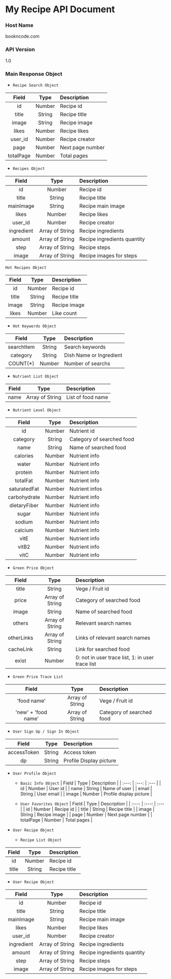 # My Recipe API Document

### Host Name

bookncode.com

### API Version

1.0

### Main Response Object

* `Recipe Search Object`

| Field | Type | Description |
| :---: | :---: | :--- |
| id | Number | Recipe id |
| title | String | Recipe title |
| image | String | Recipe image |
| likes | Number | Recipe likes |
| user_id | Number | Recipe creator |
| page | Number | Next page number|
| totalPage | Number | Total pages |

* `Recipes Object`

| Field | Type | Description |
| :---: | :---: | :--- |
| id | Number | Recipe id |
| title | String | Recipe title |
| mainImage | String | Recipe main image |
| likes | Number | Recipe likes |
| user_id | Number | Recipe creator |
| ingredient | Array of String | Recipe ingredients |
| amount | Array of String | Recipe ingredients quantity |
| step | Array of String | Recipe steps |
| image | Array of String | Recipe images for steps |

`Hot Recipes Object`

| Field | Type | Description |
| :---: | :---: | :--- |
| id | Number | Recipe id |
| title | String | Recipe title |
| image | String | Recipe image |
| likes | Number | Like count |

* `Hot Keywords Object`

| Field | Type | Description |
| :---: | :---: | :--- |
| searchItem | String | Search keywords |
| category | String | Dish Name or Ingredient |
| COUNT(*) | Number | Number of searchs |

* `Nutrient List Object`

| Field | Type | Description |
| :---: | :---: | :--- |
| name | Array of String | List of food name |

* `Nutrient Level Object`

| Field | Type | Description |
| :---: | :---: | :--- |
| id | Number | Nutrient id |
| category | String | Category of searched food |
| name | String | Name of searched food |
| calories | Number | Nutrient info |
| water | Number | Nutrient info |
| protein | Number | Nutrient info |
| totalFat | Number | Nutrient info |
| saturatedFat | Number | Nutrient infos |
| carbohydrate | Number | Nutrient info |
| dietaryFiber | Number | Nutrient info |
| sugar | Number | Nutrient info |
| sodium | Number | Nutrient info |
| calcium | Number | Nutrient info |
| vitE | Number | Nutrient info |
| vitB2 | Number | Nutrient info |
| vitC | Number | Nutrient info |

* `Green Price Object`

| Field | Type | Description |
| :---: | :---: | :--- |
| title | String | Vege / Fruit id |
| price | Array of String | Category of searched food |
| image | String | Name of searched food |
| others | Array of String | Relevant search names |
| otherLinks | Array of String | Links of relevant search names |
| cacheLink | String | Link for searched food |
| exist | Number | 0: not in user trace list, 1: in user trace list |

* `Green Price Trace List`

| Field | Type | Description |
| :---: | :---: | :--- |
| 'food name' | Array of String | Vege / Fruit id |
| 'new' + 'food name' | Array of String | Category of searched food |

* `User Sign Up / Sign In Object`

| Field | Type | Description |
| :---: | :---: | :--- |
| accessToken | String | Access token |
| dp | String | Profile Display picture |

* `User Profile Object`

  * `Basic Info Object`
| Field | Type | Description |
| :---: | :---: | :--- |
| id | Number | User id |
| name | String | Name of user |
| email | String | User email |
| image | Number | Profile display picture |

  * `User Favorites Object`
| Field | Type | Description |
| :---: | :---: | :--- |
| id | Number | Recipe id |
| title | String | Recipe title |
| image | String | Recipe image |
| page | Number | Next page number |
| totalPage | Number | Total pages |


* `User Recipe Object`

  * `Recipe List Object`

| Field | Type | Description |
| :---: | :---: | :--- |
| id | Number | Recipe id |
| title | String | Recipe title |

  * `User Recipe Object`

| Field | Type | Description |
| :---: | :---: | :--- |
| id | Number | Recipe id |
| title | String | Recipe title |
| mainImage | String | Recipe main image |
| likes | Number | Recipe likes |
| user_id | Number | Recipe creator |
| ingredient | Array of String | Recipe ingredients |
| amount | Array of String | Recipe ingredients quantity |
| step | Array of String | Recipe steps |
| image | Array of String | Recipe images for steps |

